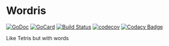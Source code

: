 # Wordris

[![GoDoc][1]][2]
[![GoCard][3]][4]
[![Build Status][5]][6]
[![codecov][7]][8]
[![Codacy Badge][9]][10]

[1]: https://godoc.org/github.com/danielvaughan/wordris?status.svg
[2]: https://godoc.org/github.com/danielvaughan/wordris
[3]: https://goreportcard.com/badge/github.com/danielvaughan/wordris
[4]: https://goreportcard.com/report/github.com/danielvaughan/wordris
[5]: https://travis-ci.org/danielvaughan/wordris?branch=master
[6]: https://travis-ci.org/danielvaughan/wordris
[7]: https://codecov.io/gh/danielvaughan/wordris/branch/master/graph/badge.svg
[8]: https://codecov.io/gh/danielvaughan/wordris
[9]: https://api.codacy.com/project/badge/Grade/b75a9233c6064ba4a61c70e44fbaae26
[10]: https://www.codacy.com/app/danielvaughan/wordris?utm_source=github.com&amp;utm_medium=referral&amp;utm_content=codetaming/indy-ingest&amp;utm_campaign=Badge_Grade

Like Tetris but with words